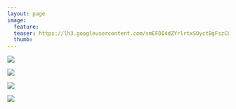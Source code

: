 ```yaml
---
layout: page
image:
  feature:
  teaser: https://lh3.googleusercontent.com/smEFDI4dZYrlrtxSOyctBgFszCbK1OUcKkLphTaPWf8=w245
  thumb:
---
```


![](https://lh3.googleusercontent.com/kcbBslug57QmNpp5Jh0DV9kPMH-JIFrELHU6CxctLpY=w800)

![](https://lh3.googleusercontent.com/fATz3oPSOpnrr2U1CQwXf4Ya5OKs6tMAlhXh6n4Xgww=w800)

![](https://lh3.googleusercontent.com/UA5F7Nx0ryHTAnlUHABDJAvSXScWWaCrujWPrHeEYt8=w800)

![](https://lh3.googleusercontent.com/RR8GPdGQ7ioGepmcB_9iFGs7c7CgDzIjrvtz9hXJf2U=w800)
